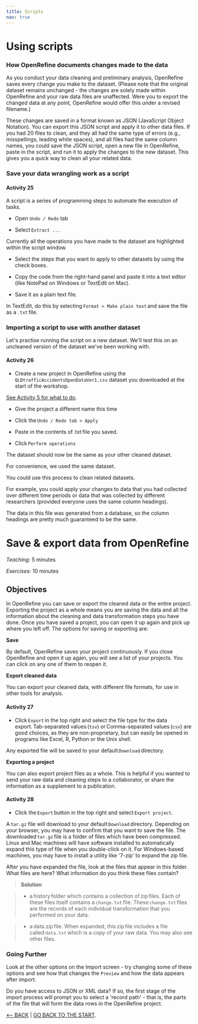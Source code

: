 ```yaml
---
title: Scripts
nav: true
---
```

# Using scripts

### How OpenRefine documents changes made to the data

As you conduct your data cleaning and preliminary analysis, OpenRefine saves every change you make to the dataset. (Please note that the original dataset remains unchanged - the changes are solely made within OpenRefine and your raw data files are unaffected. Were you to export the changed data at any point, OpenRefine would offer this under a revised filename.)

These changes are saved in a format known as JSON (JavaScript Object Notation). You can export this JSON script and apply it to other data files. If you had 20 files to clean, and they all had the same type of errors (e.g., misspellings, leading white spaces), and all files had the same column names, you could save the JSON script, open a new file in OpenRefine, paste in the script, and run it to apply the changes to the new dataset. This gives you a quick way to clean all your related data.

### Save your data wrangling work as a script

#### Activity 25

A script is a series of programming steps to automate the execution of tasks.

- Open `Undo / Redo` tab

- Select `Extract ...`

Currently all the operations you have made to the dataset are highlighted within the script window.

- Select the steps that you want to apply to other datasets by using the check boxes.

- Copy the code from the right-hand panel and paste it into a text editor (like NotePad on Windows or TextEdit on Mac). 

- Save it as a plain text file.

In TextEdit, do this by selecting `Format > Make plain text` and save the file as a `.txt` file.

### Importing a script to use with another dataset

Let's practise running the script on a new dataset. We'll test this on an uncleaned version of the dataset we've been working with.

#### Activity 26

- Create a new project in OpenRefine using the `QLDtrafficAccidentsOpenDataVer1.csv` dataset you downloaded at the start of the workshop.

[See Activity 5 for what to do](data-wrangling-intro-for-hass-1.md).

- Give the project a different name this time

- Click the `Undo / Redo tab > Apply`

- Paste in the contents of .txt file you saved.

- Click `Perform operations`

The dataset should now be the same as your other cleaned dataset.

For convenience, we used the same dataset.

You could use this process to clean related datasets.

For example, you could apply your changes to data that you had collected over different time periods or data that was collected by different researchers (provided everyone uses the same column headings).

The data in this file was generated from a database, so the column headings are pretty much guaranteed to be the same.

# Save & export data from OpenRefine

*Teaching:* 5 minutes

*Exercises:* 10 minutes

## Objectives

In OpenRefine you can save or export the cleaned data or the entire project. Exporting the project as a whole means you are saving the data and all the information about the cleaning and data transformation steps you have done. Once you have saved a project, you can open it up again and pick up where you left off. The options for saving or exporting are:

**Save**

By default, OpenRefine saves your project continuously. If you close OpenRefine and open it up again, you will see a list of your projects. You can click on any one of them to reopen it.

**Export cleaned data**

You can export your cleaned data, with different file formats, for use in other tools for analysis.

#### Activity 27

- Click `Export` in the top right and select the file type for the data export. Tab-separated values (`tsv`) or Comma-separated values (`csv`) are good choices, as they are non-proprietary, but can easily be opened in programs like Excel, R, Python or the Unix shell.

Any exported file will be saved to your default `Download` directory. 

**Exporting a project**

You can also export project files as a whole. This is helpful if you wanted to send your raw data and cleaning steps to a collaborator, or share the information as a supplement to a publication.

#### Activity 28

- Click the `Export` button in the top right and select `Export project`.

A `tar.gz` file will download to your default `Download` directory. Depending on your browser, you may have to confirm that you want to save the file. The downloaded `tar.gz` file is a folder of files which have been compressed. Linux and Mac machines will have software installed to automatically expand this type of file when you double-click on it. For Windows-based machines, you may have to install a utility like '7-zip' to expand the zip file.

After you have expanded the file, look at the files that appear in this folder. What files are here? What information do you think these files contain?

> **Solution**

> - a history folder which contains a collection of zip files. Each of these files itself contains a `change.txt` file. 
> These `change.txt` files are the records of each individual transformation that you performed on your data.

> - a data.zip file. When expanded, this zip file includes a file called `data.txt` which is a copy of your raw data. You may also see other files.





### Going Further

Look at the other options on the Import screen - try changing some of these options and see how that changes the `Preview` and how the data appears after import.

Do you have access to JSON or XML data? If so, the first stage of the import process will prompt you to select a 'record path' - that is, the parts of the file that will form the data rows in the OpenRefine project. 

[<-- BACK](data-wrangling-intro-for-hass-7.md) | [GO BACK TO THE START](data-wrangling-intro-for-hass-1.md).
